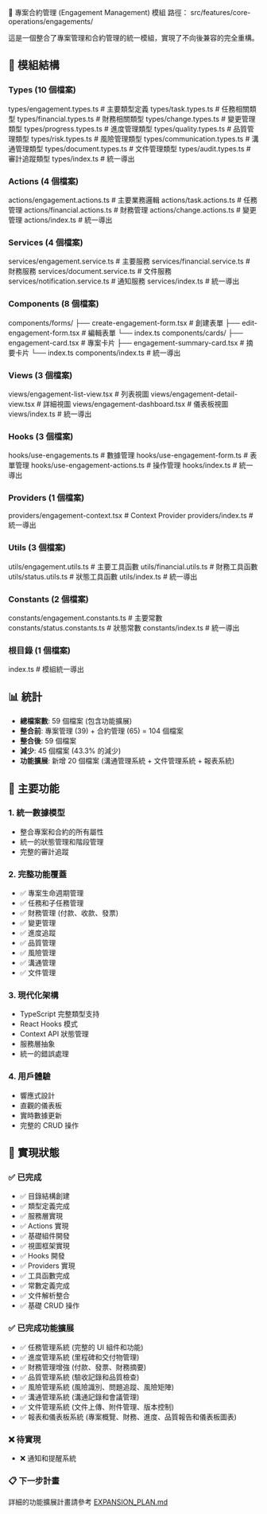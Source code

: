 🎯 專案合約管理 (Engagement Management) 模組
路徑： src/features/core-operations/engagements/

這是一個整合了專案管理和合約管理的統一模組，實現了不向後兼容的完全重構。

## 📁 模組結構

### Types (10 個檔案)
types/engagement.types.ts          # 主要類型定義
types/task.types.ts               # 任務相關類型
types/financial.types.ts          # 財務相關類型
types/change.types.ts             # 變更管理類型
types/progress.types.ts           # 進度管理類型
types/quality.types.ts            # 品質管理類型
types/risk.types.ts               # 風險管理類型
types/communication.types.ts      # 溝通管理類型
types/document.types.ts           # 文件管理類型
types/audit.types.ts              # 審計追蹤類型
types/index.ts                    # 統一導出

### Actions (4 個檔案)
actions/engagement.actions.ts     # 主要業務邏輯
actions/task.actions.ts           # 任務管理
actions/financial.actions.ts      # 財務管理
actions/change.actions.ts         # 變更管理
actions/index.ts                  # 統一導出

### Services (4 個檔案)
services/engagement.service.ts    # 主要服務
services/financial.service.ts     # 財務服務
services/document.service.ts      # 文件服務
services/notification.service.ts  # 通知服務
services/index.ts                 # 統一導出

### Components (8 個檔案)
components/forms/
  ├── create-engagement-form.tsx  # 創建表單
  ├── edit-engagement-form.tsx    # 編輯表單
  └── index.ts
components/cards/
  ├── engagement-card.tsx         # 專案卡片
  ├── engagement-summary-card.tsx # 摘要卡片
  └── index.ts
components/index.ts               # 統一導出

### Views (3 個檔案)
views/engagement-list-view.tsx    # 列表視圖
views/engagement-detail-view.tsx  # 詳細視圖
views/engagement-dashboard.tsx    # 儀表板視圖
views/index.ts                    # 統一導出

### Hooks (3 個檔案)
hooks/use-engagements.ts          # 數據管理
hooks/use-engagement-form.ts      # 表單管理
hooks/use-engagement-actions.ts   # 操作管理
hooks/index.ts                    # 統一導出

### Providers (1 個檔案)
providers/engagement-context.tsx  # Context Provider
providers/index.ts                # 統一導出

### Utils (3 個檔案)
utils/engagement.utils.ts         # 主要工具函數
utils/financial.utils.ts          # 財務工具函數
utils/status.utils.ts             # 狀態工具函數
utils/index.ts                    # 統一導出

### Constants (2 個檔案)
constants/engagement.constants.ts # 主要常數
constants/status.constants.ts     # 狀態常數
constants/index.ts                # 統一導出

### 根目錄 (1 個檔案)
index.ts                          # 模組統一導出

## 📊 統計
- **總檔案數**: 59 個檔案 (包含功能擴展)
- **整合前**: 專案管理 (39) + 合約管理 (65) = 104 個檔案
- **整合後**: 59 個檔案
- **減少**: 45 個檔案 (43.3% 的減少)
- **功能擴展**: 新增 20 個檔案 (溝通管理系統 + 文件管理系統 + 報表系統)

## 🚀 主要功能

### 1. 統一數據模型
- 整合專案和合約的所有屬性
- 統一的狀態管理和階段管理
- 完整的審計追蹤

### 2. 完整功能覆蓋
- ✅ 專案生命週期管理
- ✅ 任務和子任務管理
- ✅ 財務管理 (付款、收款、發票)
- ✅ 變更管理
- ✅ 進度追蹤
- ✅ 品質管理
- ✅ 風險管理
- ✅ 溝通管理
- ✅ 文件管理

### 3. 現代化架構
- TypeScript 完整類型支持
- React Hooks 模式
- Context API 狀態管理
- 服務層抽象
- 統一的錯誤處理

### 4. 用戶體驗
- 響應式設計
- 直觀的儀表板
- 實時數據更新
- 完整的 CRUD 操作

## 🔄 實現狀態

### ✅ 已完成
- ✅ 目錄結構創建
- ✅ 類型定義完成
- ✅ 服務層實現
- ✅ Actions 實現
- ✅ 基礎組件開發
- ✅ 視圖框架實現
- ✅ Hooks 開發
- ✅ Providers 實現
- ✅ 工具函數完成
- ✅ 常數定義完成
- ✅ 文件解析整合
- ✅ 基礎 CRUD 操作

### ✅ 已完成功能擴展
- ✅ 任務管理系統 (完整的 UI 組件和功能)
- ✅ 進度管理系統 (里程碑和交付物管理)
- ✅ 財務管理增強 (付款、發票、財務摘要)
- ✅ 品質管理系統 (驗收記錄和品質檢查)
- ✅ 風險管理系統 (風險識別、問題追蹤、風險矩陣)
- ✅ 溝通管理系統 (溝通記錄和會議管理)
- ✅ 文件管理系統 (文件上傳、附件管理、版本控制)
- ✅ 報表和儀表板系統 (專案概覽、財務、進度、品質報告和儀表板圖表)

### ❌ 待實現
- ❌ 通知和提醒系統

### 📋 下一步計畫
詳細的功能擴展計畫請參考 [EXPANSION_PLAN.md](./EXPANSION_PLAN.md)